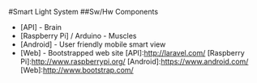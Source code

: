 #Smart Light System
##Sw/Hw Components
* [API] - Brain
* [Raspberry Pi] / Arduino - Muscles
* [Android] - User friendly mobile smart view
* [Web] - Bootstrapped web site
[API]:http://laravel.com/
[Raspberry Pi]:http://www.raspberrypi.org/
[Android]:https://www.android.com/
[Web]:http://www.bootstrap.com/

